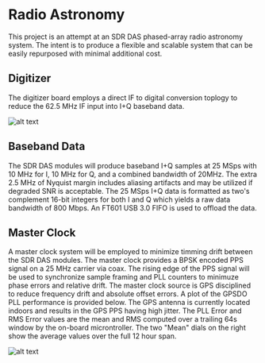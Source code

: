 # Radio Astronomy
This project is an attempt at an SDR DAS phased-array radio astronomy system.  The intent is to produce a flexible and scalable system that can be easily repurposed with minimal additional cost.

## Digitizer
The digitizer board employs a direct IF to digital conversion toplogy to reduce the 62.5 MHz IF input into I+Q baseband data.

![alt text][digitzer]


## Baseband Data
The SDR DAS modules will produce baseband I+Q samples at 25 MSps with 10 MHz for I, 10 MHz for Q, and a combined bandwidth of 20MHz.  The extra 2.5 MHz of Nyquist margin includes aliasing artifacts and may be utilized if degraded SNR is acceptable.  The 25 MSps I+Q data is formatted as two's complement 16-bit integers for both I and Q which yields a raw data bandwidth of 800 Mbps.  An FT601 USB 3.0 FIFO is used to offload the data.

## Master Clock
A master clock system will be employed to minimize timming drift between the SDR DAS modules.  The master clock provides a BPSK encoded PPS signal on a 25 MHz carrier via coax.  The rising edge of the PPS signal will be used to synchronize sample framing and PLL counters to minimuze phase errors and relative drift.  The master clock source is GPS disciplined to reduce frequency drift and absolute offset errors.  A plot of the GPSDO PLL performance is provided below.  The GPS antenna is currently located indoors and results in the GPS PPS having high jitter.  The PLL Error and RMS Error values are the mean and RMS computed over a trailing 64s window by the on-board microntroller.  The two "Mean" dials on the right show the average values over the full 12 hour span.

![alt text][gpsdo]


[digitzer]: https://github.com/rjrouquette/radio_astronomy/raw/master/images/digitizer_block_diagram.png "Block Diagram"
[gpsdo]: https://github.com/rjrouquette/radio_astronomy/raw/master/images/gpsdo_grafana.png "GPSDO Performance"

